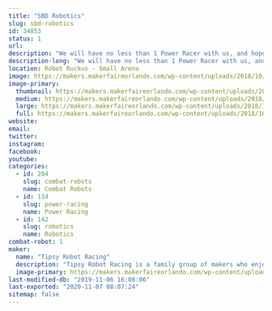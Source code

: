 ```yaml
---
title: "SBD Robotics"
slug: sbd-robotics
id: 34853
status: 1
url: 
description: "We will have no less than 1 Power Racer with us, and hopefully a 220 lb robot."
description-long: "We will have no less than 1 Power Racer with us, and will also have several ant weight combat robots of which most will be for static display.  We will also be bringing some of the tools used for designing and building our projects which again will mostly be for static display."
location: Robot Ruckus - Small Arena
image: https://makers.makerfaireorlando.com/wp-content/uploads/2018/10/42776282_10156335736427550_4183082367147048960_o-1024x768.jpg
image-primary:
  thumbnail: https://makers.makerfaireorlando.com/wp-content/uploads/2018/10/42776282_10156335736427550_4183082367147048960_o-150x150.jpg
  medium: https://makers.makerfaireorlando.com/wp-content/uploads/2018/10/42776282_10156335736427550_4183082367147048960_o-300x225.jpg
  large: https://makers.makerfaireorlando.com/wp-content/uploads/2018/10/42776282_10156335736427550_4183082367147048960_o-1024x768.jpg
  full: https://makers.makerfaireorlando.com/wp-content/uploads/2018/10/42776282_10156335736427550_4183082367147048960_o.jpg
website: 
email: 
twitter: 
instagram: 
facebook: 
youtube: 
categories:
  - id: 284
    slug: combat-robots
    name: Combat Robots
  - id: 134
    slug: power-racing
    name: Power Racing
  - id: 142
    slug: robotics
    name: Robotics
combat-robot: 1
maker:
  name: "Tipsy Robot Racing"
  description: "Tipsy Robot Racing is a family group of makers who enjoy building and competing in combat robotics and Power Racing Series.  We enjoy designing and fabricating parts in our garage based maker space."
  image-primary: https://makers.makerfaireorlando.com/wp-content/uploads/2019/07/IMG_3638-1024x768.jpg
last-modified-db: "2019-11-06 16:08:06"
last-exported: "2020-11-07 08:07:24"
sitemap: false
---
```

